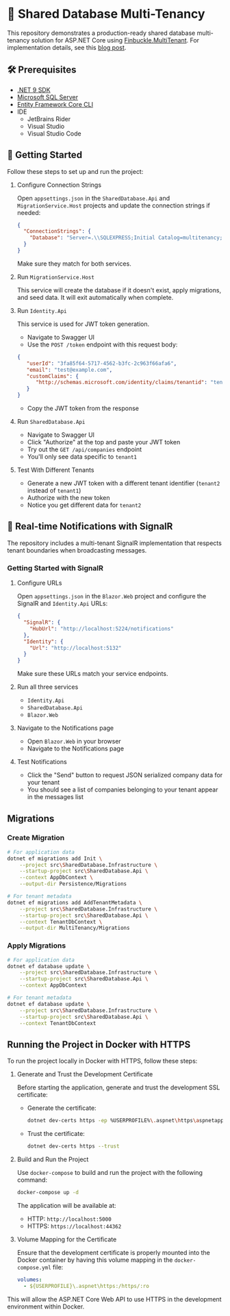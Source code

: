 # 🏢 Shared Database Multi-Tenancy

This repository demonstrates a production-ready shared database multi-tenancy solution for ASP.NET Core using [Finbuckle.MultiTenant](https://github.com/Finbuckle/Finbuckle.MultiTenant). For implementation details, see this [blog post](https://medium.com/@zahidcakici/multitenancy-and-finbukcle-in-net-f1d5e7e5f1bf).

## 🛠️ Prerequisites

- [.NET 9 SDK](https://dotnet.microsoft.com/download/dotnet/9.0)
- [Microsoft SQL Server](https://www.microsoft.com/en-us/sql-server/sql-server-downloads)
- [Entity Framework Core CLI](https://learn.microsoft.com/en-us/ef/core/cli/dotnet#installing-the-tools)
- IDE
  - JetBrains Rider
  - Visual Studio
  - Visual Studio Code

## 🚀 Getting Started

Follow these steps to set up and run the project:

1. Configure Connection Strings

   Open `appsettings.json` in the `SharedDatabase.Api` and `MigrationService.Host` projects and update the connection strings if needed:

   ```json
   {
     "ConnectionStrings": {
       "Database": "Server=.\\SQLEXPRESS;Initial Catalog=multitenancy;Integrated Security=True;Encrypt=True;TrustServerCertificate=True;Connection Timeout=60;"
     }
   }
   ```
   Make sure they match for both services.

2. Run `MigrationService.Host`

   This service will create the database if it doesn't exist, apply migrations, and seed data. It will exit automatically when complete.

3. Run `Identity.Api`

   This service is used for JWT token generation.

   - Navigate to Swagger UI
   - Use the `POST /token` endpoint with this request body:
   ```json
   {
      "userId": "3fa85f64-5717-4562-b3fc-2c963f66afa6",
      "email": "test@example.com",
      "customClaims": {
         "http://schemas.microsoft.com/identity/claims/tenantid": "tenant1"
      }
   }
   ```
   - Copy the JWT token from the response

4. Run `SharedDatabase.Api`
   - Navigate to Swagger UI
   - Click "Authorize" at the top and paste your JWT token
   - Try out the `GET /api/companies` endpoint
   - You'll only see data specific to `tenant1`

5. Test With Different Tenants
   - Generate a new JWT token with a different tenant identifier (`tenant2` instead of `tenant1`)
   - Authorize with the new token
   - Notice you get different data for `tenant2`

## 🔔 Real-time Notifications with SignalR

The repository includes a multi-tenant SignalR implementation that respects tenant boundaries when broadcasting messages.

### Getting Started with SignalR

1. Configure URLs

   Open `appsettings.json` in the `Blazor.Web` project and configure the SignalR and `Identity.Api` URLs:

   ```json
   {
     "SignalR": {
       "HubUrl": "http://localhost:5224/notifications"
     },
     "Identity": {
       "Url": "http://localhost:5132"
     }
   }
   ```
   Make sure these URLs match your service endpoints.

2. Run all three services
   - `Identity.Api`
   - `SharedDatabase.Api`
   - `Blazor.Web`

3. Navigate to the Notifications page
   - Open `Blazor.Web` in your browser
   - Navigate to the Notifications page

4. Test Notifications
   - Click the "Send" button to request JSON serialized company data for your tenant
   - You should see a list of companies belonging to your tenant appear in the messages list

## Migrations

### Create Migration

```bash
# For application data
dotnet ef migrations add Init \
    --project src\SharedDatabase.Infrastructure \
    --startup-project src\SharedDatabase.Api \
    --context AppDbContext \
    --output-dir Persistence/Migrations

# For tenant metadata
dotnet ef migrations add AddTenantMetadata \
    --project src\SharedDatabase.Infrastructure \
    --startup-project src\SharedDatabase.Api \
    --context TenantDbContext \
    --output-dir MultiTenancy/Migrations
```

### Apply Migrations

```bash
# For application data
dotnet ef database update \
    --project src\SharedDatabase.Infrastructure \
    --startup-project src\SharedDatabase.Api \
    --context AppDbContext

# For tenant metadata
dotnet ef database update \
    --project src\SharedDatabase.Infrastructure \
    --startup-project src\SharedDatabase.Api \
    --context TenantDbContext
```

## Running the Project in Docker with HTTPS

To run the project locally in Docker with HTTPS, follow these steps:

1. Generate and Trust the Development Certificate

   Before starting the application, generate and trust the development SSL certificate:

   - Generate the certificate:
     ```bash
     dotnet dev-certs https -ep %USERPROFILE%\.aspnet\https\aspnetapp.pfx -p VerySecurePassword123@!
     ```

   - Trust the certificate:
     ```bash
     dotnet dev-certs https --trust
     ```

2. Build and Run the Project

   Use `docker-compose` to build and run the project with the following command:
   ```bash
   docker-compose up -d
   ```

   The application will be available at:
   - HTTP: `http://localhost:5000`
   - HTTPS: `https://localhost:44362`

3. Volume Mapping for the Certificate

   Ensure that the development certificate is properly mounted into the Docker container by having this volume mapping in the `docker-compose.yml` file:
   ```yaml
   volumes:
     - ${USERPROFILE}\.aspnet\https:/https/:ro
   ```

This will allow the ASP.NET Core Web API to use HTTPS in the development environment within Docker.
